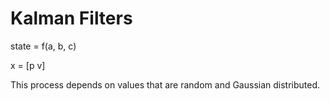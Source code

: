 # Kalman Filters

state = f(a, b, c)

x = [p
     v]

This process depends on values that are random and Gaussian distributed.
